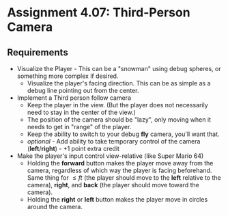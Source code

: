 ---
---

# Assignment 4.07: Third-Person Camera

## Requirements

- Visualize the Player - This can be a "snowman" using debug spheres, or something more complex if desired.
  - Visualize the player's facing direction.  This can be as simple as a debug line pointing out from the center.
- Implement a Third person follow camera
  - Keep the player in the view. (But the player does not necessarily need to stay in the center of the view.)
  - The position of the camera should be "lazy", only moving when it needs to get in "range" of the player.
  - Keep the ability to switch to your debug **fly** camera, you'll want that.
  - *optional* - Add ability to take temporary control of the camera (**left**/**right**) - +1 point extra credit
- Make the player's input control view-relative (like Super Mario 64)
  - Holding the **forward** button makes the player move away from the camera, regardless of which way the player is facing beforehand. Same thing for 
  $\leq ft$ (the player should move to the **left** relative to the camera), **right**, and **back** (the player should move toward the camera).
  - Holding the **right** or **left** button makes the player move in circles around the camera.